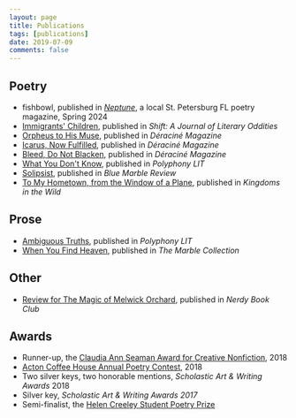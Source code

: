 ```yaml
---
layout: page
title: Publications
tags: [publications]
date: 2019-07-09
comments: false
---
```


## Poetry
* fishbowl, published in  [<i>Neptune</i>]([https://ddykiel.github.io/immigrants-children/](https://www.blurb.com/bookstore/invited/10229810/dde501e6de9c36500760aeb56a92d696b0fbc39a)), a local St. Petersburg FL poetry magazine, Spring 2024
* [Immigrants' Children](https://ddykiel.github.io/immigrants-children/), published in <i>Shift: A Journal of Literary Oddities</i>
* [Orpheus to His Muse](https://ddykiel.github.io/orpheus-to-his-muse), published in <i>Déraciné Magazine</i>
* [Icarus, Now Fulfilled](https://ddykiel.github.io/icarus-now-fulfilled/), published in <i>Déraciné Magazine</i>
* [Bleed, Do Not Blacken](https://ddykiel.github.io/bleed-do-not-blacken/), published in <i>Déraciné Magazine</i>
* [What You Don't Know](https://ddykiel.github.io/what-you-dont-know), published in <i>Polyphony LIT</i>
* [Solipsist](https://bluemarblereview.com/solipsist/), published in <i>Blue Marble Review</i>
* [To My Hometown, from the Window of a Plane](https://ddykiel.github.io/hometown/), published in <i>Kingdoms in the Wild</i>

## Prose
* [Ambiguous Truths](https://docs.wixstatic.com/ugd/0dde6e_f2b5b4d0753542faa9a1602ea00f6a9d.pdf), published in <i>Polyphony LIT</i>
* [When You Find Heaven](https://ddykiel.github.io/when-you-find-heaven/), published in <i>The Marble Collection</i>

## Other
* [Review for The Magic of Melwick Orchard](https://nerdybookclub.wordpress.com/2018/07/04/the-magic-of-melwick-orchard-by-rebecca-caprara-review-by-dana-dykiel/), published in <i>Nerdy Book Club</i>

## Awards
* Runner-up, the [Claudia Ann Seaman Award for Creative Nonfiction](https://www.polyphonylit.org/claudia-ann-seaman-awards), 2018
* [Acton Coffee House Annual Poetry Contest](https://www.actoncoffeehouse.com/poetry), 2018
* Two silver keys, two honorable mentions, <i>Scholastic Art & Writing Awards</i> 2018
* Silver key, <i>Scholastic Art & Writing Awards 2017</i>
* Semi-finalist, the [Helen Creeley Student Poetry Prize](http://www.masspoetry.org/helencreeley)   
<br>

